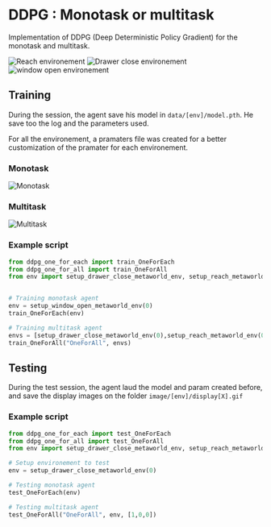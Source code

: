 # DDPG : Monotask or multitask

Implementation of DDPG (Deep Deterministic Policy Gradient) for the monotask and multitask.

![Reach environement](/depot-github/readme-images/reach.gif "Reach environement")
![Drawer close environement](/depot-github/readme-images/drawer-close.gif "Drawer close environement")
![window open environement](/depot-github/readme-images/window-open.gif "window open environement")

## Training

During the session, the agent save his model in `data/[env]/model.pth`. He save too the log and the parameters used.

For all the environement, a pramaters file was created for a better customization of the pramater for each environement.

### Monotask

![Monotask](/depot-github/readme-images/graph_OneForEach.jpg "Monotask")

### Multitask

![Multitask](/depot-github/readme-images/graph_OneForAll.jpg "Multitask")

### Example script

```python
from ddpg_one_for_each import train_OneForEach
from ddpg_one_for_all import train_OneForAll
from env import setup_drawer_close_metaworld_env, setup_reach_metaworld_env, setup_window_open_metaworld_env


# Training monotask agent
env = setup_window_open_metaworld_env(0)
train_OneForEach(env)

# Training multitask agent
envs = [setup_drawer_close_metaworld_env(0),setup_reach_metaworld_env(0),setup_window_open_metaworld_env(0)]
train_OneForAll("OneForAll", envs)
```

## Testing

During the test session, the agent laud the model and param created before, and save the display images on the folder `image/[env]/display[X].gif`

### Example script

```python
from ddpg_one_for_each import test_OneForEach
from ddpg_one_for_all import test_OneForAll
from env import setup_drawer_close_metaworld_env, setup_reach_metaworld_env, setup_window_open_metaworld_env

# Setup environement to test
env = setup_drawer_close_metaworld_env(0)

# Testing monotask agent
test_OneForEach(env)

# Testing multitask agent
test_OneForAll("OneForAll", env, [1,0,0])
```